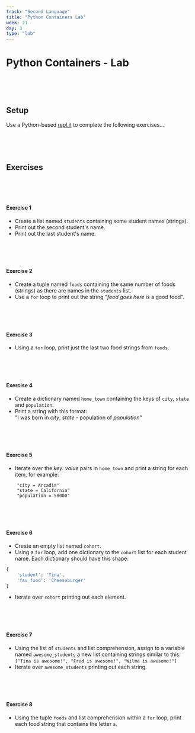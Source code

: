 ```yaml
---
track: "Second Language"
title: "Python Containers Lab"
week: 21
day: 3
type: "lab"
---
```


# Python Containers - Lab

<br>
<br>
<br>

## Setup

Use a Python-based [repl.it](https://repl.it/repls) to complete the following exercises...

<br>
<br>
<br>

## Exercises

<br>
<br>
<br>

#### Exercise 1

- Create a list named `students` containing some student names (strings).
- Print out the second student's name.
- Print out the last student's name.

<br>
<br>
<br>

#### Exercise 2

- Create a tuple named `foods` containing the same number of foods (strings) as there are names in the `students` list.
- Use a `for` loop to print out the string "_food goes here_ is a good food".

<br>
<br>
<br>

#### Exercise 3

- Using a `for` loop, print just the last two food strings from `foods`.

<br>
<br>
<br>

#### Exercise 4

- Create a dictionary named `home_town` containing the keys of `city`, `state` and `population`.
- Print a string with this format:<br>"I was born in _city_, _state_ - population of _population_"

<br>
<br>
<br>

#### Exercise 5

- Iterate over the _key: value_ pairs in `home_town` and print a string for each item, for example:

```shell
	"city = Arcadia"
	"state = California"
	"population = 58000"
```

<br>
<br>
<br>

#### Exercise 6

- Create an empty list named `cohort`.
- Using a `for` loop, add one dictionary to the `cohort` list for each student name. Each dictionary should have this shape:

```python
{
	'student': 'Tina',
	'fav_food': 'Cheeseburger'
}
```

- Iterate over `cohort` printing out each element.

<br>
<br>
<br>

#### Exercise 7

- Using the list of `students` and list comprehension, assign to a variable named `awesome_students` a new list containing strings similar to this:<br>`["Tina is awesome!", "Fred is awesome!", "Wilma is awesome!"]`
- Iterate over `awesome_students` printing out each string.

<br>
<br>
<br>

#### Exercise 8

- Using the tuple `foods` and list comprehension within a `for` loop, print each food string that contains the letter `a`.

<br>
<br>
<br>

<!--
## Solution

A solution can be found [here](https://repl.it/@DanielJS/Python-Containers-Solution).


 -->
